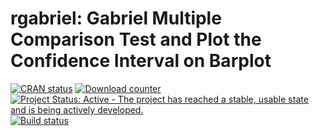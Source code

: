 rgabriel: Gabriel Multiple Comparison Test and Plot the Confidence Interval on Barplot
================

[![CRAN status](http://www.r-pkg.org/badges/version/rgabriel)](https://cran.r-project.org/package=rgabriel) [![Download counter](http://cranlogs.r-pkg.org/badges/rgabriel)](https://cran.r-project.org/package=rgabriel) [![Project Status: Active - The project has reached a stable, usable state and is being actively developed.](http://www.repostatus.org/badges/latest/active.svg)](http://www.repostatus.org/#active) [![Build status](https://api.travis-ci.org/yufree/rgabriel.svg?branch=master)](https://travis-ci.org/yufree/rgabriel)